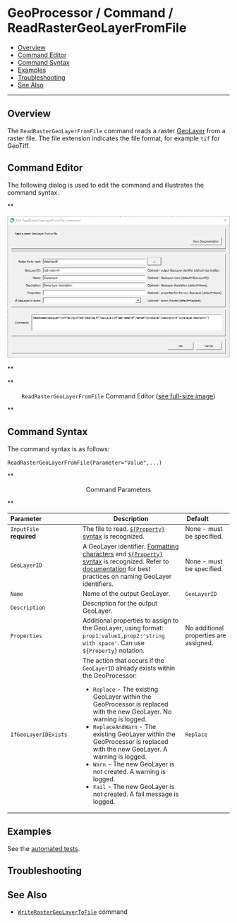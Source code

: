 # GeoProcessor / Command / ReadRasterGeoLayerFromFile #

* [Overview](#overview)
* [Command Editor](#command-editor)
* [Command Syntax](#command-syntax)
* [Examples](#examples)
* [Troubleshooting](#troubleshooting)
* [See Also](#see-also)

-------------------------

## Overview ##

The `ReadRasterGeoLayerFromFile` command reads a raster [GeoLayer](../../introduction/introduction.md#geolayer)
from a raster file.
The file extension indicates the file format, for example `tif` for GeoTiff.


## Command Editor ##

The following dialog is used to edit the command and illustrates the command syntax.

**<p style="text-align: center;">
![ReadRasterGeoLayerFromFile](ReadRasterGeoLayerFromFile.png)
</p>**

**<p style="text-align: center;">
`ReadRasterGeoLayerFromFile` Command Editor (<a href="../ReadRasterGeoLayerFromFile.png">see full-size image</a>)
</p>**

## Command Syntax ##

The command syntax is as follows:

```text
ReadRasterGeoLayerFromFile(Parameter="Value",...)
```
**<p style="text-align: center;">
Command Parameters
</p>**

|**Parameter**&nbsp;&nbsp;&nbsp;&nbsp;&nbsp;&nbsp;&nbsp;&nbsp;&nbsp;&nbsp;&nbsp;&nbsp;&nbsp;&nbsp;&nbsp;&nbsp;&nbsp;&nbsp;&nbsp;&nbsp;&nbsp; | **Description** | **Default**&nbsp;&nbsp;&nbsp;&nbsp;&nbsp;&nbsp;&nbsp;&nbsp;&nbsp;&nbsp; |
| --------------|-----------------|----------------- |
| `InputFile`<br>**required** | The file to read. [`${Property}` syntax](../../introduction/introduction.md#geoprocessor-properties-property) is recognized.| None - must be specified. |
| `GeoLayerID` | A GeoLayer identifier. [Formatting characters](../../introduction/introduction.md#geolayer-property-format-specifiers) and [`${Property}` syntax](../../introduction/introduction.md#geoprocessor-properties-property) is recognized. Refer to [documentation](../../best-practices/geolayer-identifiers.md) for best practices on naming GeoLayer identifiers.| None - must be specified. |
| `Name` | Name of the output GeoLayer. | `GeoLayerID` |
| `Description` | Description for the output GeoLayer. | |
| `Properties` | Additional properties to assign to the GeoLayer, using format: `prop1:value1,prop2:'string with space'`.  Can use `${Property}` notation.  | No additional properties are assigned. |
| `IfGeoLayerIDExists` | The action that occurs if the `GeoLayerID` already exists within the GeoProcessor:<ul><li>`Replace` - The existing GeoLayer within the GeoProcessor is replaced with the new GeoLayer. No warning is logged.</li><li>`ReplaceAndWarn` - The existing GeoLayer within the GeoProcessor is replaced with the new GeoLayer. A warning is logged.</li><li>`Warn` - The new GeoLayer is not created. A warning is logged.</li><li>`Fail` - The new GeoLayer is not created. A fail message is logged.</li></ul> | `Replace` | 

## Examples ##

See the [automated tests](https://github.com/OpenWaterFoundation/owf-app-geoprocessor-python-test/tree/master/test/commands/ReadRasterGeoLayerFromFile).

## Troubleshooting ##

## See Also ##

* [`WriteRasterGeoLayerToFile`](../WriteRasterGeoLayerToFile/WriteRasterGeoLayerToFile.md) command
